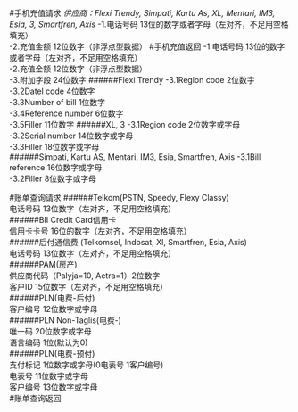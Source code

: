 #手机充值请求
*供应商：Flexi Trendy, Simpati, Kartu As, XL, Mentari, IM3, Esia, 3, Smartfren, Axis*
-1.电话号码 13位的数字或者字母（左对齐，不足用空格填充）</br>
-2.充值金额 12位数字（非浮点型数据）
#手机充值返回
-1.电话号码 13位的数字或者字母（左对齐，不足用空格填充）</br>
-2.充值金额 12位数字（非浮点型数据）<br/>
-3.附加字段 24位数字
######Flexi Trendy
-3.1Region code 2位数字<br/>
-3.2Datel code 4位数字<br/>
-3.3Number of bill 1位数字<br/>
-3.4Reference number 6位数字<br/>
-3.5Filler 11位数字
######XL, 3
-3.1Region code 2位数字或字母<br/>
-3.2Serial number 14位数字或字母<br/>
-3.3Filler 18位数字或字母<br/>
######Simpati, Kartu AS, Mentari, IM3, Esia, Smartfren, Axis
-3.1Bill reference 16位数字或字母<br/>
-3.2Filler 8位数字或字母<br/>

#账单查询请求
######Telkom(PSTN, Speedy, Flexy Classy)<br/>
电话号码 13位数字（左对齐，不足用空格填充）<br/>
######BII Credit Card信用卡<br/>
信用卡卡号 16位的数字（左对齐，不足用空格填充）<br/>
######后付通信费 (Telkomsel, Indosat, Xl, Smartfren, Esia, Axis)<br/>
电话号码 13位数字（左对齐，不足用空格填充）<br/>
######PAM(房产)<br/>
供应商代码（Palyja=10, Aetra=1）2位数字<br/>
客户ID 15位数字（左对齐，不足用空格填充）<br/>
######PLN(电费-后付)<br/>
客户编号 12位数字或字母<br/>
######PLN Non-Taglis(电费-)<br/>
唯一码 20位数字或字母<br/>
语言编码 1位(默认为0)<br/>
######PLN(电费-预付)<br/>
支付标记 1位数字或字母(0电表号 1客户编号)<br/>
电表号 11位数字或字母<br/>
客户编号 13位数字或字母<br/>
#账单查询返回
